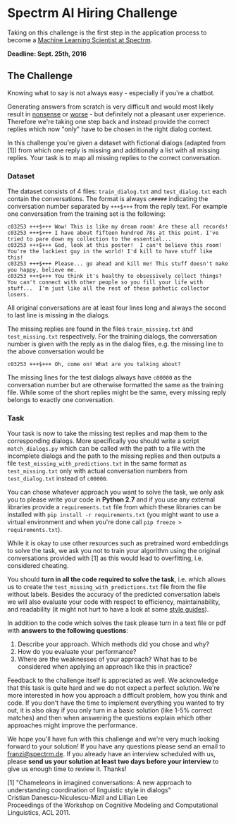 # Spectrm AI Hiring Challenge

Taking on this challenge is the first step in the application process to become a [Machine Learning Scientist at Spectrm](https://medium.com/work-at-spectrm/machine-learning-scientist-ad2f21e886d4#.m7aim18ho). 

**Deadline: Sept. 25th, 2016**

## The Challenge

Knowing what to say is not always easy - especially if you're a chatbot. 

Generating answers from scratch is very difficult and would most likely result in [nonsense](http://benjamin.wtf/) or [worse](https://twitter.com/tayandyou) - but definitely not a pleasant user experience. Therefore we're taking one step back and instead provide the correct replies which now "only" have to be chosen in the right dialog context.

In this challenge you're given a dataset with fictional dialogs (adapted from \[1\]) from which one reply is missing and additionally a list with all missing replies. Your task is to map all missing replies to the correct conversation.

### Dataset
The dataset consists of 4 files:
`train_dialog.txt` and `test_dialog.txt` each contain the conversations. The format is always `c#####` indicating the conversation number separated by `+++$+++` from the reply text. For example one conversation from the training set is the following:
```
c03253 +++$+++ Wow! This is like my dream room! Are these all records!
c03253 +++$+++ I have about fifteen hundred 78s at this point. I've tried to pare down my collection to the essential...
c03253 +++$+++ God, look at this poster!  I can't believe this room! You're the luckiest guy in the world! I'd kill to have stuff like this!
c03253 +++$+++ Please... go ahead and kill me! This stuff doesn't make you happy, believe me.
c03253 +++$+++ You think it's healthy to obsessively collect things? You can't connect with other people so you fill your life with stuff...  I'm just like all the rest of these pathetic collector losers.
```
All original conversations are at least four lines long and always the second to last line is missing in the dialogs.

The missing replies are found in the files `train_missing.txt` and `test_missing.txt` respectively. For the training dialogs, the conversation number is given with the reply as in the dialog files, e.g. the missing line to the above conversation would be
```
c03253 +++$+++ Oh, come on! What are you talking about?
```
The missing lines for the test dialogs always have `c00000` as the conversation number but are otherwise formatted the same as the training file.
While some of the short replies might be the same, every missing reply belongs to exactly one conversation.

### Task
Your task is now to take the missing test replies and map them to the corresponding dialogs. More specifically you should write a script `match_dialogs.py` which can be called with the path to a file with the incomplete dialogs and the path to the missing replies and then outputs a file `test_missing_with_predictions.txt` in the same format as `test_missing.txt` only with actual conversation numbers from `test_dialog.txt` instead of `c00000`.

You can chose whatever approach you want to solve the task, we only ask you to please write your code in **Python 2.7** and if you use any external libraries provide a `requirements.txt` file from which these libraries can be installed with `pip install -r requirements.txt` (you might want to use a virtual environment and when you're done call `pip freeze > requirements.txt`). 

While it is okay to use other resources such as pretrained word embeddings to solve the task, we ask you not to train your algorithm using the original conversations provided with \[1\] as this would lead to overfitting, i.e. considered cheating.

You should **turn in all the code required to solve the task**, i.e. which allows us to create the `test_missing_with_predictions.txt` file from the file without labels. Besides the accuracy of the predicted conversation labels we will also evaluate your code with respect to efficiency, maintainability, and readability (it might not hurt to have a look at some [style guides](https://google.github.io/styleguide/pyguide.html)).

In addition to the code which solves the task please turn in a text file or pdf with **answers to the following questions**:

1. Describe your approach. Which methods did you chose and why?
2. How do you evaluate your performance?
3. Where are the weaknesses of your approach? What has to be considered when applying an approach like this in practice?

Feedback to the challenge itself is appreciated as well. We acknowledge that this task is quite hard and we do not expect a perfect solution. We're more interested in how you approach a difficult problem, how you think and code. If you don't have the time to implement everything you wanted to try out, it is also okay if you only turn in a basic solution (like 1-5% correct matches) and then when answering the questions explain which other approaches might improve the performance.

We hope you'll have fun with this challenge and we're very much looking forward to your solution! If you have any questions please send an email to franzi@spectrm.de. If you already have an interview scheduled with us, please **send us your solution at least two days before your interview** to give us enough time to review it. Thanks!



\[1\]   "Chameleons in imagined conversations: A new approach to understanding coordination of linguistic style in dialogs"  
     Cristian Danescu-Niculescu-Mizil and Lillian Lee  
     Proceedings of the Workshop on Cognitive Modeling and Computational Linguistics, ACL 2011.  

